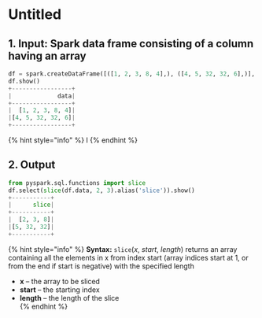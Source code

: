 # Untitled



## 1.  Input:  Spark data frame consisting of a column having an array

```python
df = spark.createDataFrame([([1, 2, 3, 8, 4],), ([4, 5, 32, 32, 6],)], ['data'])
df.show()
+-----------------+
|             data|
+-----------------+
|  [1, 2, 3, 8, 4]|
|[4, 5, 32, 32, 6]|
+-----------------+
```

{% hint style="info" %}
I
{% endhint %}

## 2.  Output

```python
from pyspark.sql.functions import slice
df.select(slice(df.data, 2, 3).alias('slice')).show()
+-----------+
|      slice|
+-----------+
|  [2, 3, 8]|
|[5, 32, 32]|
+-----------+
```

{% hint style="info" %}
**Syntax:**   `slice`\(_x_, _start_, _length_\)                                                                                                                 returns an array containing all the elements in x from index start \(array indices start at 1, or from the end if start is negative\) with the specified length                                                     

* **x** – the array to be sliced
* **start** – the starting index
* **length** – the length of the slice               
{% endhint %}

